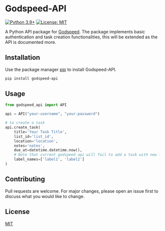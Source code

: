 # Godspeed-API

[![Python 3.9+](https://img.shields.io/badge/python-3.9%2B-blue)](https://www.python.org/downloads/release/python-390/)
[![License: MIT](https://img.shields.io/badge/License-MIT-yellow.svg)](https://opensource.org/licenses/MIT)

A Python API package for [Godspeed](https://godspeedapp.com/). The package implements basic authentication and task creation functionalities, this will be extended as the API is documented more.

## Installation

Use the package manager [pip](https://pip.pypa.io/en/stable/) to install Godspeed-API.

```bash
pip install godspeed-api
```

## Usage
```python
from godspeed_api import API

api = API("your-username", "your-password")

# to create a task
api.create_task(
    title='Your Task Title', 
    list_id='list_id', 
    location='location', 
    notes='notes', 
    due_at=datetime.datetime.now(), 
    # Note that current godspeed api will fail to add a task with new label_names, however it will not throw an error
    label_names=['label1', 'label2']
)
```

## Contributing
Pull requests are welcome. For major changes, please open an issue first to discuss what you would like to change.

## License
[MIT](https://choosealicense.com/licenses/mit/)
